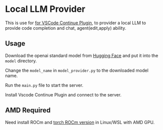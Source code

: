 # Local LLM Provider

This is use for [for VSCode Continue Plugin](https://docs.continue.dev), to provider a local LLM to provide code completion and chat, agent(edit,apply) ability.

## Usage

Download the openai standard model from [Hugging Face](https://huggingface.co) and put it into the `model` directory.

Change the `model_name` in `model_provider.py` to the downloaded model name.

Run the `main.py` file to start the server.

Install Vscode Continue Plugin and connect to the server.

## AMD Required

Need install ROCm and [torch ROCm version](https://rocm.docs.amd.com/projects/radeon-ryzen/en/latest/docs/install/installrad/wsl/install-pytorch.html) in Linux/WSL with AMD GPU.